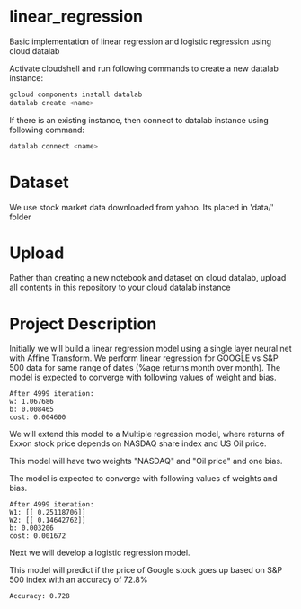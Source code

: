# linear_regression
Basic implementation of linear regression and logistic regression using cloud datalab

Activate cloudshell and run following commands to create a new datalab instance:

``` bash
gcloud components install datalab
datalab create <name>
```

If there is an existing instance, then connect to datalab instance using following command:

``` bash
datalab connect <name>
```

# Dataset
We use stock market data downloaded from yahoo. Its placed in 'data/' folder

# Upload
Rather than creating a new notebook and dataset on cloud datalab, upload all contents in this repository to your cloud datalab instance

# Project Description

Initially we will build a linear regression model using a single layer neural net with Affine Transform. 
We perform linear regression for GOOGLE vs S&P 500 data for same range of dates (%age returns month over month). 
The model is expected to converge with following values of weight and bias. 
```
After 4999 iteration:
w: 1.067686
b: 0.008465
cost: 0.004600
```


We will extend this model to a Multiple regression model, where returns of Exxon stock price depends on NASDAQ share index and US Oil price.

This model will have two weights "NASDAQ" and "Oil price" and one bias.

The model is expected to converge with following values of weights and bias.
```
After 4999 iteration:
W1: [[ 0.25118706]]
W2: [[ 0.14642762]]
b: 0.003206
cost: 0.001672
```

Next we will develop a logistic regression model.

This model will predict if the price of Google stock goes up based on S&P 500 index with an accuracy of 72.8%
```
Accuracy: 0.728
```
